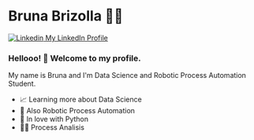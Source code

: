 # Bruna Brizolla :woman_technologist:
[![Linkedin](https://i.stack.imgur.com/gVE0j.png) My LinkedIn Profile](https://www.linkedin.com/in/bruna-brizolla-3b9273179/)

### Hellooo! :wave: Welcome to my profile.

My name is Bruna and I'm Data Science and Robotic Process Automation Student.

* :chart_with_upwards_trend: Learning more about Data Science</li>
* :robot: Also Robotic Process Automation</li>
* :sparkling_heart: In love with Python</li>
* :woman_office_worker: Process Analisis</li>
